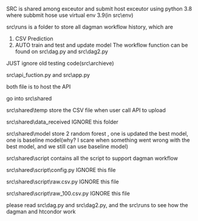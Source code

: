 SRC is shared among exceutor and submit host
exceutor using python 3.8 where subbmit hose use virtual env 3.9(in src\env)

src\runs is a folder to store all dagman workflow history, which are
1. CSV Prediction
2. AUTO train and test and update model 
The workflow function can be found on 
src\dag.py and src\dag2.py



JUST ignore old testing code(src\archieve)


src\api_fuction.py and src\app.py

both file is to host the API


go into src\shared

src\shared\temp store the CSV file when user call API to upload

src\shared\data_received IGNORE this folder

src\shared\model store 2 random forest , one is updated the best model, one is baseline model(why? I scare when something went wrong with the best model, and we still can use baseline model)

src\shared\script contains all the script to support dagman workflow

src\shared\script\config.py IGNORE this file

src\shared\script\raw.csv.py IGNORE this file

src\shared\script\raw_100.csv.py IGNORE this file

please read src\dag.py and src\dag2.py, and the src\runs to see how the dagman and htcondor work
